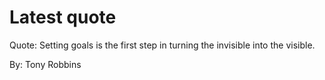 # Latest quote 

Quote: Setting goals is the first step in turning the invisible into the visible. 

By: Tony Robbins